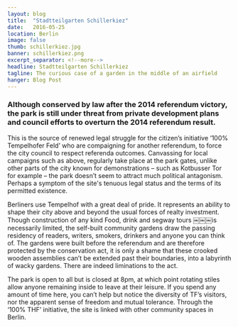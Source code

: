 ```yaml
---
layout: blog
title:  "Stadtteilgarten Schillerkiez"
date:   2016-05-25
location: Berlin
image: false
thumb: schillerkiez.jpg
banner: schillerkiez.png
excerpt_separator: <!--more-->
headline: Stadtteilgarten Schillerkiez
tagline: The curious case of a garden in the middle of an airfield
hanger: Blog Post
---
```


### Although conserved by law after the 2014 referendum victory, the park is still under threat from private development plans and council efforts to overturn the 2014 referendum result. <!--more-->

This is the source of renewed legal struggle for the citizen’s initiative ‘100% Tempelhofer Feld’ who are compaigning for another referendum, to force the city council to respect referenda outcomes. Canvassing for local campaigns such as above, regularly take place at the park gates, unlike other parts of the city known for demonstrations – such as Kotbusser Tor for example – the park doesn’t seem to attract much political antagonism. Perhaps a symptom of the site's tenuous legal status and the terms of its permitted existence.

Berliners use Tempelhof with a great deal of pride. It represents an ability to shape their city above and beyond the usual forces of realty investment. Though construction of any kind Food, drink and segway tours ￼￼￼is necessarily limited, the self-built community gardens draw the passing residency of readers, writers, smokers, drinkers and anyone you can think of. The gardens were built before the referendum and are therefore protected by the conservation act, it is only a shame that these crooked wooden assemblies can’t be extended past their boundaries, into a labyrinth of wacky gardens. There are indeed liminations to the act.

The park is open to all but is closed at 8pm, at which point rotating stiles allow anyone remaining inside to leave at their leisure. If you spend any amount of time here, you can’t help but notice the diversity of TF’s visitors, nor the apparent sense of freedom and mutual tolerance. Through the ‘100% THF’ initiative, the site is linked with other community spaces in Berlin.
